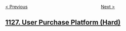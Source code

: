 <!--|This file generated by command(leetcode description); DO NOT EDIT.    |-->
<!--+----------------------------------------------------------------------+-->
<!--|@author    openset <openset.wang@gmail.com>                           |-->
<!--|@link      https://github.com/openset                                 |-->
<!--|@home      https://github.com/openset/leetcode                        |-->
<!--+----------------------------------------------------------------------+-->

[< Previous](https://github.com/openset/leetcode/tree/master/problems/active-businesses "Active Businesses")
　　　　　　　　　　　　　　　　
[Next >](https://github.com/openset/leetcode/tree/master/problems/number-of-equivalent-domino-pairs "Number of Equivalent Domino Pairs")

## [1127. User Purchase Platform (Hard)](https://leetcode.com/problems/user-purchase-platform "")


